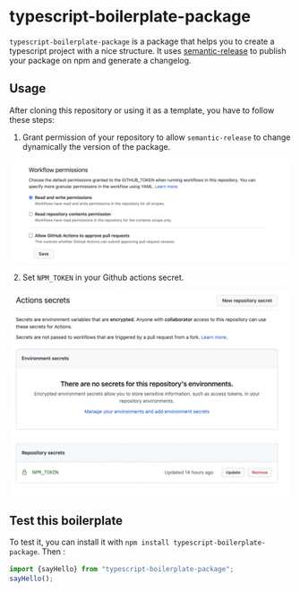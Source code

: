 # typescript-boilerplate-package

`typescript-boilerplate-package` is a package that helps you to create a typescript project with a nice structure. It uses [semantic-release](https://github.com/semantic-release/semantic-release) to publish your package on npm and generate a changelog.

## Usage

After cloning this repository or using it as a template, you have to follow these steps:

1. Grant permission of your repository to allow `semantic-release` to change dynamically the version of the package.

![Alt Text](https://raw.githubusercontent.com/maxgfr/typescript-boilerplate-package/main/.github/assets/permissions.png)

2. Set `NPM_TOKEN` in your Github actions secret.

![Alt Text](https://raw.githubusercontent.com/maxgfr/typescript-boilerplate-package/main/.github/assets/token.png)

## Test this boilerplate

To test it, you can install it with `npm install typescript-boilerplate-package`. Then :

```ts
import {sayHello} from "typescript-boilerplate-package";
sayHello();
```
